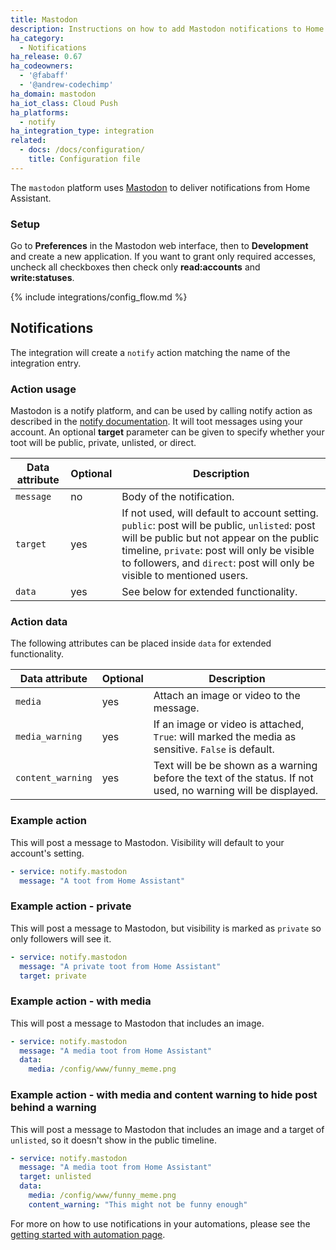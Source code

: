 ```yaml
---
title: Mastodon
description: Instructions on how to add Mastodon notifications to Home Assistant.
ha_category:
  - Notifications
ha_release: 0.67
ha_codeowners:
  - '@fabaff'
  - '@andrew-codechimp'
ha_domain: mastodon
ha_iot_class: Cloud Push
ha_platforms:
  - notify
ha_integration_type: integration
related:
  - docs: /docs/configuration/
    title: Configuration file
---
```


The `mastodon` platform uses [Mastodon](https://joinmastodon.org/) to deliver notifications from Home Assistant.

### Setup

Go to **Preferences** in the Mastodon web interface, then to **Development** and create a new application.
If you want to grant only required accesses, uncheck all checkboxes then check only **read:accounts** and **write:statuses**.

{% include integrations/config_flow.md %}

## Notifications

The integration will create a `notify` action matching the name of the integration entry.

### Action usage

Mastodon is a notify platform, and can be used by calling notify action as described in the [notify documentation](/integrations/notify/). It will toot messages using 
your account. An optional **target** parameter can be given to specify whether your toot will be public, private, unlisted, or direct. 

| Data attribute         | Optional | Description |
| ---------------------- | -------- | ----------- |
| `message`              |       no | Body of the notification.
| `target`               |      yes | If not used, will default to account setting. `public`: post will be public, `unlisted`: post will be public but not appear on the public timeline, `private`: post will only be visible to followers, and `direct`: post will only be visible to mentioned users. 
| `data`                 |      yes | See below for extended functionality. 

### Action data

The following attributes can be placed inside `data` for extended functionality. 

| Data attribute | Optional | Description |
| ---------------------- | -------- | ----------- |
| `media`                |      yes | Attach an image or video to the message.
| `media_warning`        |      yes | If an image or video is attached, `True`: will marked the media as sensitive. `False` is default.
| `content_warning`      |      yes | Text will be be shown as a warning before the text of the status. If not used, no warning will be displayed.

### Example action

This will post a message to Mastodon. Visibility will default to your account's setting. 

```yaml
- service: notify.mastodon
  message: "A toot from Home Assistant"
```

### Example action - private

This will post a message to Mastodon, but visibility is marked as `private` so only followers will see it.

```yaml
- service: notify.mastodon
  message: "A private toot from Home Assistant"
  target: private
```

### Example action - with media

This will post a message to Mastodon that includes an image.

```yaml
- service: notify.mastodon
  message: "A media toot from Home Assistant"
  data:
    media: /config/www/funny_meme.png
```

### Example action - with media and content warning to hide post behind a warning

This will post a message to Mastodon that includes an image and a target of `unlisted`, so it doesn't show in the public timeline.

```yaml
- service: notify.mastodon
  message: "A media toot from Home Assistant"
  target: unlisted
  data:
    media: /config/www/funny_meme.png
    content_warning: "This might not be funny enough"
```

For more on how to use notifications in your automations, please see the [getting started with automation page](/getting-started/automation/).
